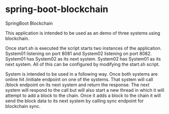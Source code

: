 # spring-boot-blockchain
SpringBoot Blockchain

This application is intended to be used as an demo of three systems using blockchain.

Once start.sh is executed the script starts two instances of the application. System01 listening on port 8081 and System02 listening on port 8082. System01 has System02 as its next system. System02 has System01 as its next system. All of this can be configured by modifying the start.sh script.

System is intended to be used in a following way. Once both systems are online hit /initiate endpoint on one of the systems. That system will call /block endpoint on its next system and return the response. The next system will respond to the call but will also start a new thread in which it will attempt to add a block to the chain. Once it adds a block to the chain it will send the block data to its next system by calling sync endpoint for blockchain sync.